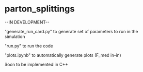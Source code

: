 # parton_splittings

--IN DEVELOPMENT--

"generate_run_card.py" to generate set of parameters to run in the simulation

"run.py" to run the code

"plots.ipynb" to automatically generate plots (F_med in-in)

Soon to be implemented in C++
